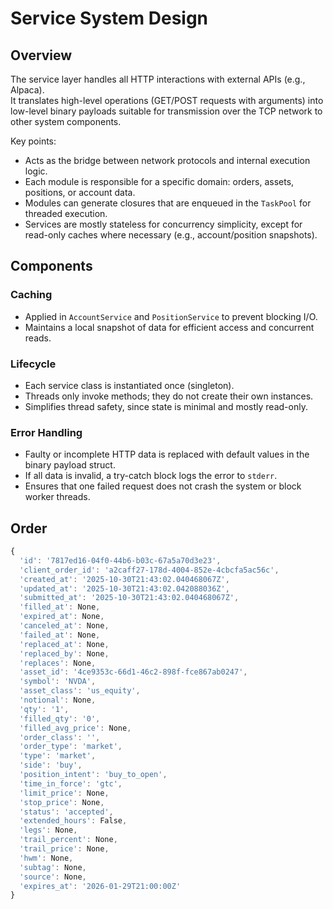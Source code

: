 # Service System Design

## Overview

The service layer handles all HTTP interactions with external APIs (e.g., Alpaca).  
It translates high-level operations (GET/POST requests with arguments) into low-level binary payloads suitable for transmission over the TCP network to other system components.

Key points:  
- Acts as the bridge between network protocols and internal execution logic.  
- Each module is responsible for a specific domain: orders, assets, positions, or account data.  
- Modules can generate closures that are enqueued in the `TaskPool` for threaded execution.  
- Services are mostly stateless for concurrency simplicity, except for read-only caches where necessary (e.g., account/position snapshots).

## Components

### Caching
- Applied in `AccountService` and `PositionService` to prevent blocking I/O.  
- Maintains a local snapshot of data for efficient access and concurrent reads.

### Lifecycle
- Each service class is instantiated once (singleton).  
- Threads only invoke methods; they do not create their own instances.  
- Simplifies thread safety, since state is minimal and mostly read-only.

### Error Handling
- Faulty or incomplete HTTP data is replaced with default values in the binary payload struct.  
- If all data is invalid, a try-catch block logs the error to `stderr`.  
- Ensures that one failed request does not crash the system or block worker threads.



## Order 
```javascript
{
  'id': '7817ed16-04f0-44b6-b03c-67a5a70d3e23',
  'client_order_id': 'a2caff27-178d-4004-852e-4cbcfa5ac56c',
  'created_at': '2025-10-30T21:43:02.040468067Z',
  'updated_at': '2025-10-30T21:43:02.042088036Z',
  'submitted_at': '2025-10-30T21:43:02.040468067Z',
  'filled_at': None,
  'expired_at': None,
  'canceled_at': None,
  'failed_at': None,
  'replaced_at': None,
  'replaced_by': None,
  'replaces': None,
  'asset_id': '4ce9353c-66d1-46c2-898f-fce867ab0247',
  'symbol': 'NVDA',
  'asset_class': 'us_equity',
  'notional': None,
  'qty': '1',
  'filled_qty': '0',
  'filled_avg_price': None,
  'order_class': '',
  'order_type': 'market',
  'type': 'market',
  'side': 'buy',
  'position_intent': 'buy_to_open',
  'time_in_force': 'gtc',
  'limit_price': None,
  'stop_price': None,
  'status': 'accepted',
  'extended_hours': False,
  'legs': None,
  'trail_percent': None,
  'trail_price': None,
  'hwm': None,
  'subtag': None,
  'source': None,
  'expires_at': '2026-01-29T21:00:00Z'
}
```
